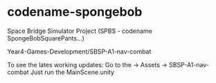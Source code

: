 # codename-spongebob
Space Bridge Simulator Project (SPBS - codename SpongeBobSquarePants...)

Year4-Games-Development/SBSP-A1-nav-combat

To see the lates working updates:
Go to the -> Assets -> SBSP-A1-nav-combat
Just run the MainScene.unity
